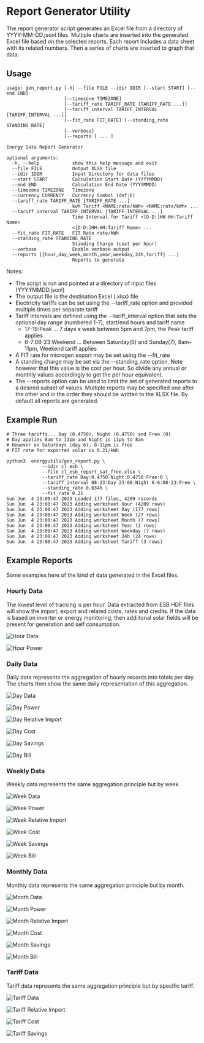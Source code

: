 # Report Generator Utility

The report generator script generates an Excel file from a directory of YYYY-MM-DD.jsonl files. Multiple charts are inserted into the generated Excel file based on the selected reports. Each report includes a data sheet with its related numbers. Then a series of charts are inserted to graph that data. 

## Usage
```
usage: gen_report.py [-h] --file FILE --idir IDIR [--start START] [--end END]
                     [--timezone TIMEZONE]
                     [--tariff_rate TARIFF_RATE [TARIFF_RATE ...]]
                     [--tariff_interval TARIFF_INTERVAL [TARIFF_INTERVAL ...]]
                     [--fit_rate FIT_RATE] [--standing_rate STANDING_RATE]
                     [--verbose]
                     [--reports [ ... ]

Energy Data Report Generator

optional arguments:
  -h, --help            show this help message and exit
  --file FILE           Output XLSX file
  --idir IDIR           Input Directory for data files
  --start START         Calculation Start Date (YYYYMMDD)
  --end END             Calculation End Date (YYYYMMDD)
  --timezone TIMEZONE   Timezone
  --currency CURRENCY   Currency Sumbol (def:€)
  --tariff_rate TARIFF_RATE [TARIFF_RATE ...]
                        kwh Tariff <NAME:rate/kWh> <NAME:rate/kWh> ...
  --tariff_interval TARIFF_INTERVAL [TARIFF_INTERVAL ...]
                        Time Interval for Tariff <[D-D:]HH-HH:Tariff Name>
                        <[D-D:]HH-HH:Tariff Name> ...
  --fit_rate FIT_RATE   FIT Rate rate/kWh
  --standing_rate STANDING_RATE
                        Standing Charge (cost per hour)
  --verbose             Enable verbose output
  --reports [{hour,day,week,month,year,weekday,24h,tariff} ...]
                        Reports to generate
```
Notes:
* The script is run and pointed at a directory of input files (YYYYMMDD.jsonl)
* The output file is the destination Excel (.xlsx) file
* Electricity tariffs can be set using the --tariff_rate option and provided multiple times per separate tariff
* Tariff intervals are defined using the --tariff_interval option that sets the optional day range (numbered 1-7), start/end hours and tariff name
  - 17-19:Peak ... 7 days a week between 5pm and 7pm, the Peak tariff applies
  - 6-7:08-23:Weekend ... Between Saturday(6) and Sunday(7), 8am-11pm, Weekend tariff applies 
* A FIT rate for microgen export may be set using the --fit_rate
* A standing charge may be set via the --standing_rate option. Note however that this value is the cost per hour. So divide any annual or monthly values accordingly to get the per hour equivalent.
* The --reports option can be used to limit the set of generated reports to a desired subset of values. Multiple reports may be specified one after the other and in the order they should be written to the XLSX file. By default all reports are generated.


## Example Run
```
# Three tariffs... Day (0.4750), Night (0.4750) and Free (0)
# Day applies 8am to 11pm and Night is 11pm to 8am
# However on Saturdays (day 6), 8-11pm is free
# FIT rate for exported solar is 0.21/kWh

python3  energyutils/gen_report.py \
             --idir cl_esb \
             --file cl_esb_report_sat_free.xlsx \
             --tariff_rate Day:0.4750 Night:0.4750 Free:0 \
             --tariff_interval 08-23:Day 23-08:Night 6-6:08-23:Free \
             --standing_rate 0.0346 \
             --fit_rate 0.21 
Sun Jun  4 23:00:47 2023 Loaded 177 files, 4209 records
Sun Jun  4 23:00:47 2023 Adding worksheet Hour (4209 rows)
Sun Jun  4 23:00:47 2023 Adding worksheet Day (177 rows)
Sun Jun  4 23:00:47 2023 Adding worksheet Week (27 rows)
Sun Jun  4 23:00:47 2023 Adding worksheet Month (7 rows)
Sun Jun  4 23:00:47 2023 Adding worksheet Year (2 rows)
Sun Jun  4 23:00:47 2023 Adding worksheet Weekday (7 rows)
Sun Jun  4 23:00:47 2023 Adding worksheet 24h (24 rows)
Sun Jun  4 23:00:47 2023 Adding worksheet Tariff (3 rows)

```

## Example Reports
Some examples here of the kind of data generated in the Excel files.

### Hourly Data
The lowest level of tracking is per hour. Data extracted from ESB HDF files will show the import, export and related costs, rates and credits. If the data is based on inverter or energy monitoring, then addiitonal solar fields will be present for generation and self consumption. 

![Hour Data](./screenshots/hour.png)

![Hour Power](./screenshots/hour_power.png)

### Daily Data
Daily data represents the aggregation of hourly records into totals per day. The charts then show the same daily representation of this aggregation. 

![Day Data](./screenshots/day.png)

![Day Power](./screenshots/day_power.png)

![Day Relative Import](./screenshots/day_rel_import.png)

![Day Cost](./screenshots/day_cost.png)

![Day Savings](./screenshots/day_savings.png)

![Day Bill](./screenshots/day_bill.png)

### Weekly Data
Weekly data represents the same aggregation principle but by week. 

![Week Data](./screenshots/week.png)

![Week Power](./screenshots/week_power.png)

![Week Relative Import](./screenshots/week_rel_import.png)

![Week Cost](./screenshots/week_cost.png)

![Week Savings](./screenshots/week_savings.png)

![Week Bill](./screenshots/week_bill.png)

### Monthly Data
Monthly data represents the same aggregation principle but by month. 

![Month Data](./screenshots/month.png)

![Month Power](./screenshots/month_power.png)

![Month Relative Import](./screenshots/month_rel_import.png)

![Month Cost](./screenshots/month_cost.png)

![Month Savings](./screenshots/month_savings.png)

![Month Bill](./screenshots/month_bill.png)

### Tariff Data
Tariff data represents the same aggregation principle but by specific tariff. 

![Tariff Data](./screenshots/tariff.png)

![Tariff Relative Import](./screenshots/tariff_rel_import.png)

![Tariff Cost](./screenshots/tariff_cost.png)

![Tariff Savings](./screenshots/tariff_savings.png)
